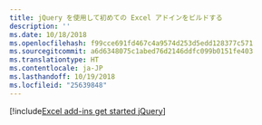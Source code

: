 ```yaml
---
title: jQuery を使用して初めての Excel アドインをビルドする
description: ''
ms.date: 10/18/2018
ms.openlocfilehash: f99cce691fd467c4a9574d253d5edd128377c571
ms.sourcegitcommit: a6d6348075c1abed76d2146ddfc099b0151fe403
ms.translationtype: HT
ms.contentlocale: ja-JP
ms.lasthandoff: 10/19/2018
ms.locfileid: "25639848"
---
```

[!include[Excel add-ins get started jQuery](../includes/file-get-started-excel-jquery.md)]